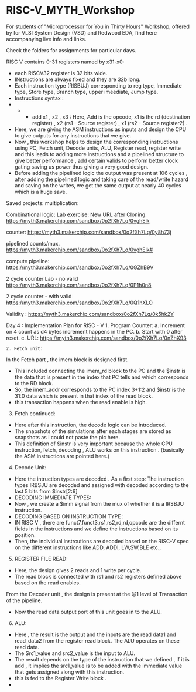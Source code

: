 # RISC-V_MYTH_Workshop

For students of "Microprocessor for You in Thirty Hours" Workshop, offered by for VLSI System Design (VSD) and Redwood EDA, find here accompanying live info and links.

Check the folders for assignments for particular days.

RISC V contains 0-31 registers named by x31-x0:
- each RISCV32 register is 32 bits wide.  
- INstructions are always fixed and they are 32b long.
- Each instruction type (RISBUJ) corresponding to reg type, Immediate type, Store type, Branch type, upper imeediate, Jump type.
- Instructions syntax :
-   - - add x1 , x2 , x3 :  Here, Add is the opcode, x1 is the rd (destination register) , x2 (rs1 - Source register) , x1 (rs2 - Source register2) .
-   Here, we are giving the ASM instructions as inputs and design the CPU to give outputs for any instructions that we give. 
-   Now , this workshop helps to design the corresponding instructions using PC, Fetch unit, Decode units, ALU, Register read, register write and this leads to adding more instructions and a pipelined structure to give better performance , add certain valids to perform better clock gating saving us power thus giving a very good design.
-   Before adding the pipelined logic the output was present at 106 cycles , after adding the pipelined logic and taking care of the read/write hazard and saving on the writes, we get the same output at nearly 40 cycles which is a huge save.


Saved projects: multiplication:

Combinational logic: Lab exercise: New URL after Cloning:
https://myth3.makerchip.com/sandbox/0o2fXh7Lq/0vghElk

counter:
https://myth3.makerchip.com/sandbox/0o2fXh7Lq/0y8h73j

pipelined counts/mux.
https://myth3.makerchip.com/sandbox/0o2fXh7Lq/0vghElk#

compute pipeline:
https://myth3.makerchip.com/sandbox/0o2fXh7Lq/0GZhB9V

2 cycle counter Lab - no valid 
https://myth3.makerchip.com/sandbox/0o2fXh7Lq/0P1h0n8

2 cycle counter - with valid
https://myth3.makerchip.com/sandbox/0o2fXh7Lq/0Q1hXLO

Validity : 
https://myth3.makerchip.com/sandbox/0o2fXh7Lq/0k5hk2Y

Day 4 :  Implementation Plan for RISC - V 
	1. Program Counter:
		a. Increment on 4 count as d4 bytes increment happens in the PC.
		b. Start with 0 after reset.
		c. URL: https://myth3.makerchip.com/sandbox/0o2fXh7Lq/0nZhX93
    
	2. Fetch unit:
  In the Fetch part , the imem block is designed first.
  -   This included connecting the imem_rd block to the PC and the $instr is the data that is present in the index that PC tells and which corresponds to the RD block.
  -   So, the imem_addr corresponds to the PC index 3+1:2 and $instr is the 31:0 data which is present in that index of the read block.
  -   this transaction happens when the read enable is high.
   
  3. Fetch  continued:
   - Here after this instruction, the decode logic can be introduced.
   - The snapshots of the simulations after each stages are stored as snapshots as i could not paste the pic here.
   -  This definition of $instr is very important because the whole CPU instruction, fetch, decoding , ALU works on this instruction . (basically the ASM instructions are pointed here.)
  
  4. Decode Unit:
  - Here the intruction types are decoded . As a first step: The instruction types IRBSJU are decoded and assigned with decoded according to the last 5 bits from $instr[2:6] 
  - DECODING IMMEDIATE TYPES:
  -   Now , we create a $imm signal from the mux of whether it is a IRSBJU instruction. 
  - DECODING BASED ON INSTRUCTION TYPE :
  - IN RISC V , there are funct7,funct3,rs1,rs2,rd,rd,opcode are the differnt fields in the instructions and we define the instructions based on its position.
  - Then, the individual instrcutions are decoded based on the RISC-V spec on the different instructions like ADD, ADDI, LW,SW,BLE etc.,
  
  5. REGISTER FILE READ:
  - Here, the design gives 2 reads and 1 write per cycle.
  - The read block is connected with rs1 and rs2 registers defined above based on the read enables.
 
 From the Decoder unit , the design is present at the @1 level of Transaction of the pipeline.
   - Now the read data output port of this unit goes in to the ALU.
  
  6. ALU:
   - Here , the result is the output and the inputs are the read data1 and read_data2 from the register read block. The ALU operates on these read data.
   - The Src1_value and src2_value is the input to ALU.
   - The result depends on the type of the instruction that we defined , if it is add , it implies the src1_value is to be added with the immediate value that gets assigned along with this instruction.
   - this is fed to the Register Write block .
   - 
